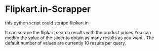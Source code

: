 # Flipkart.in-Scrapper
this python script could scrape flipkart.in 


It can scrape the flipkart search results with the product prices 
You can modify the value of the slicer to obtain as many results as you want . The default number of values are currently 10 results per query.
